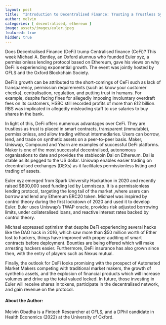 ```yaml
---
layout: post
title:  "Introduction to Decentralised Finance: Trusting a Trustless System"
author: melvin
categories: [ decentralised, ethereum ]
image: assets/images/euler.jpeg
featured: true
hidden: true
---
```


Does Decentralised Finance (DeFi) trump Centralised finance (CeFi)? This week Michael A. Bentley, an Oxford alumnus who founded Euler xyz, a permissionless lending protocol based on Ethereum, gave his views on why DeFi is experiencing exponential growth. The event was jointly hosted by OFLS and the Oxford Blockchain Society.

DeFi’s growth can be attributed to the short-comings of CeFi such as lack of transparency, permission requirements (such as know your customer checks), centralisation, regulation, and putting trust in humans. For example, despite facing fines for allegedly imposing involuntary overdraft fees on its customers, HSBC still recorded profits of more than £12 billion. RBS was implicated in allegedly misleading staff to use salaries to buy shares in the bank.

In light of this, DeFi offers numerous advantages over CeFi. They are trustless as trust is placed in smart contracts, transparent (immutable), permissionless, and allow trading without intermediaries. Users can borrow, lend, and trade on synthetic assets on a peer-to-peer basis. Maker, Uniswap, Compound and
Yearn are examples of successful DeFi platforms. Maker is one of the most successful decentralised, autonomous organisations to date and provides the stablecoin Dai on Ethereum. Dai is stable as its pegged to the US dollar. Uniswap enables easier trading on decentralised exchanges (DEXs) as it
facilitates permissionless listing and trading of assets.

Euler xyz emerged from Spark University Hackathon in 2020 and recently raised $800,000 seed funding led by Lemniscap. It is a permissionless lending protocol, targeting the long tail of the market ,where users can borrow and lend any Ethereum ERC20 token. Michael was inspired by control theory during the first lockdown of 2020 and used it to develop Euler. Euler uses Uniswap’s TWAP oracle, provides risk adjusted borrowing limits, under collateralised loans, and reactive interest rates backed by control theory.

Michael expressed optimism that despite DeFi experiencing several hacks like the DAO hack in 2016, which saw more than $50 million worth of Ether lost to hackers, things have improved with proper auditing of smart contracts before deployment. Bounties are being offered which will make arresting hackers easier. Furthermore, DeFi insurance has also grown since then, with the entry of players such as Nexus mutual.

Finally, the outlook for DeFi looks promising with the prospect of Automated Market Makers competing with traditional market makers, the growth of synthetic assets, and the explosion of financial products which will increase volumes and drive up the total valued locked. In future, those investing in Euler will receive shares in tokens, participate in the decentralised network, and gain revenue on the protocol.

#### About the Author:

Melvin Obadha is a Fintech Researcher at OFLS, and a DPhil candidate in Health Economics (2022) at the University of Oxford.

